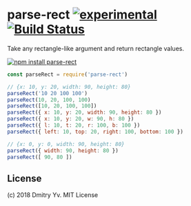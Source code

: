 # parse-rect [![experimental](https://img.shields.io/badge/stability-unstable-green.svg)](http://github.com/badges/stability-badges) [![Build Status](https://travis-ci.org/dfcreative/parse-rect.png)](https://travis-ci.org/dfcreative/parse-rect)

Take any rectangle-like argument and return rectangle values.

[![npm install parse-rect](https://nodei.co/npm/parse-rect.png?mini=true)](https://npmjs.org/package/parse-rect/)

```js
const parseRect = require('parse-rect')

// {x: 10, y: 20, width: 90, height: 80}
parseRect('10 20 100 100')
parseRect(10, 20, 100, 100)
parseRect([10, 20, 100, 100])
parseRect({ x: 10, y: 20, width: 90, height: 80 })
parseRect({ x: 10, y: 20, w: 90, h: 80 })
parseRect({ l: 10, t: 20, r: 100, b: 100 })
parseRect({ left: 10, top: 20, right: 100, bottom: 100 })

// {x: 0, y: 0, width: 90, height: 80}
parseRect({ width: 90, height: 80 })
parseRect([ 90, 80 ])
```

## License

(c) 2018 Dmitry Yv. MIT License
